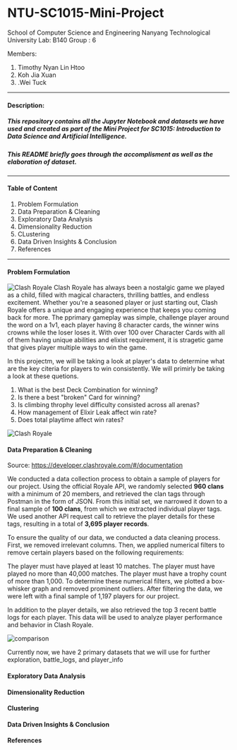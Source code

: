 # NTU-SC1015-Mini-Project
School of Computer Science and Engineering
Nanyang Technological University
Lab: B140
Group : 6

Members:

1. Timothy Nyan Lin Htoo
2. Koh Jia Xuan
3. .Wei Tuck
---
#### Description:
##### This repository contains all the Jupyter Notebook and datasets we have used and created as part of the Mini Project for SC1015: Introduction to Data Science and Artificial Intelligence.
##### This README briefly goes through the accomplisment as well as the elaboration of dataset.
---
#### Table of Content
1. Problem Formulation
2. Data Preparation & Cleaning
3. Exploratory Data Analysis
4. Dimensionality Reduction
5. CLustering
6. Data Driven Insights & Conclusion
7. References
---
#### Problem Formulation
![Clash Royale](https://static1.thegamerimages.com/wordpress/wp-content/uploads/2023/02/clash-royale-man-and-match.jpg)
Clash Royale has always been a nostalgic game we played as a child, filled with magical characters, thrilling battles, and endless excitement. Whether you're a seasoned player or just starting out, Clash Royale offers a unique and engaging experience that keeps you coming back for more. The pprimary gameplay was simple, challenge player around the word on a 1v1, each player having 8 character cards, the winner wins crowns while the loser loses it. With over 100 over Character Cards with all of them having unique abilities and elixist requirement, it is stragetic game that gives player multiple ways to win the game.

In this projectm, we will be taking a look at player's data to determine what are the key citeria for players to win consistently. We will primirly be taking a look at these quetions.
1. What is the best Deck Combination for winning?
2. Is there a best "broken" Card for winning?
3. Is climbing throphy level difficulty consisted across all arenas?
4. How management of Elixir Leak affect win rate?
5. Does total playtime affect win rates?

![Clash Royale](https://gifdb.com/images/high/video-game-clash-royale-laughing-king-emote-5ms9vhxu14101bam.gif)
#### Data Preparation & Cleaning
Source: https://developer.clashroyale.com/#/documentation

We conducted a data collection process to obtain a sample of players for our project. Using the official Royale API, we randomly selected **960 clans** with a minimum of 20 members, and retrieved the clan tags through Postman in the form of JSON. From this initial set, we narrowed it down to a final sample of **100 clans**, from which we extracted individual player tags. We used another API request call to retrieve the player details for these tags, resulting in a total of **3,695 player records**.

To ensure the quality of our data, we conducted a data cleaning process. First, we removed irrelevant columns. Then, we applied numerical filters to remove certain players based on the following requirements:

The player must have played at least 10 matches.
The player must have played no more than 40,000 matches.
The player must have a trophy count of more than 1,000.
To determine these numerical filters, we plotted a box-whisker graph and removed prominent outliers. After filtering the data, we were left with a final sample of 1,197 players for our project.

In addition to the player details, we also retrieved the top 3 recent battle logs for each player. This data will be used to analyze player performance and behavior in Clash Royale.

![comparison](https://user-images.githubusercontent.com/64196627/228193008-8d43abf1-1ed2-4dd2-9fea-c279a0aea6a4.png)

Currently now, we have 2 primary datasets that we will use for further exploration, battle_logs, and player_info

#### Exploratory Data Analysis


#### Dimensionality Reduction


#### Clustering


#### Data Driven Insights & Conclusion


#### References

